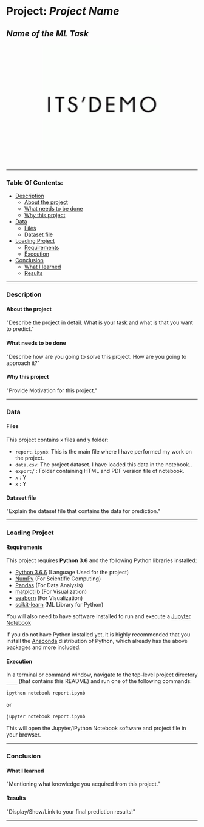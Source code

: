 # Project: _Project Name_
## _Name of the ML Task_

<p align = 'center'><img src = 'logo.png', height=312, width =312></p>

----

### Table Of Contents:
- [Description](#description)<br>
    - [About the project](#about-the-project)<br>
    - [What needs to be done](#what-needs-to-be-done)<br>
    - [Why this project](#why-this-project)<br>
- [Data](#data)<br>
    - [Files](#files)<br>
    - [Dataset file](#dataset-file)<br>
- [Loading Project](#loading-project)<br>
    - [Requirements](#requirements)<br>
    - [Execution](#execution)<br>
- [Conclusion](#conclusion)<br>
    - [What I learned](#what-i-learned)<br>
    - [Results](#results)

----

### Description

#### About the project
"Describe the project in detail. What is your task and what is that you want to predict."


#### What needs to be done
"Describe how are you going to solve this project. How are you going to approach it?"


#### Why this project
"Provide Motivation for this project."


----

### Data

#### Files

This project contains x files and y folder:

- `report.ipynb`: This is the main file where I have performed my work on the project.
- `data.csv`: The project dataset. I have loaded this data in the notebook..
- `export/` : Folder containing HTML and PDF version file of notebook.
- `x` : Y
- `x` : Y

#### Dataset file
"Explain the dataset file that contains the data for prediction."

----

### Loading Project

#### Requirements

This project requires **Python 3.6** and the following Python libraries installed:

- [Python 3.6.6](https://www.python.org/downloads/release/python-366/)      (Language Used for the project)
- [NumPy](http://www.numpy.org/)                                            (For Scientific Computing)
- [Pandas](http://pandas.pydata.org)                                        (For Data Analysis)
- [matplotlib](http://matplotlib.org/)                                      (For Visualization)   
- [seaborn](https://seaborn.pydata.org/installing.html)                     (For Visualization)
- [scikit-learn](http://scikit-learn.org/stable/)                           (ML Library for Python)

You will also need to have software installed to run and execute a [Jupyter Notebook](http://jupyter.org/install)

If you do not have Python installed yet, it is highly recommended that you install the [Anaconda](https://www.anaconda.com/download/) distribution of Python, which already has the above packages and more included.

#### Execution

In a terminal or command window, navigate to the top-level project directory `____` (that contains this README) and run one of the following commands:

```bash
ipython notebook report.ipynb
```  
or
```bash
jupyter notebook report.ipynb
```

This will open the Jupyter/iPython Notebook software and project file in your browser.

-----

### Conclusion

#### What I learned
"Mentioning what knowledge you acquired from this project."

#### Results
"Display/Show/Link to your final prediction results!"

----